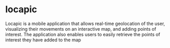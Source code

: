 # locapic
Locapic is a mobile application that allows real-time geolocation of the user, visualizing their movements on an interactive map, and adding points of interest. The application also enables users to easily retrieve the points of interest they have added to the map
